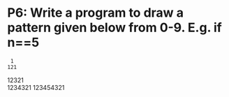 # P6: Write a program to draw a pattern given below from 0-9.  E.g. if n==5

     1    
    121   
   12321  
  1234321 
 123454321

